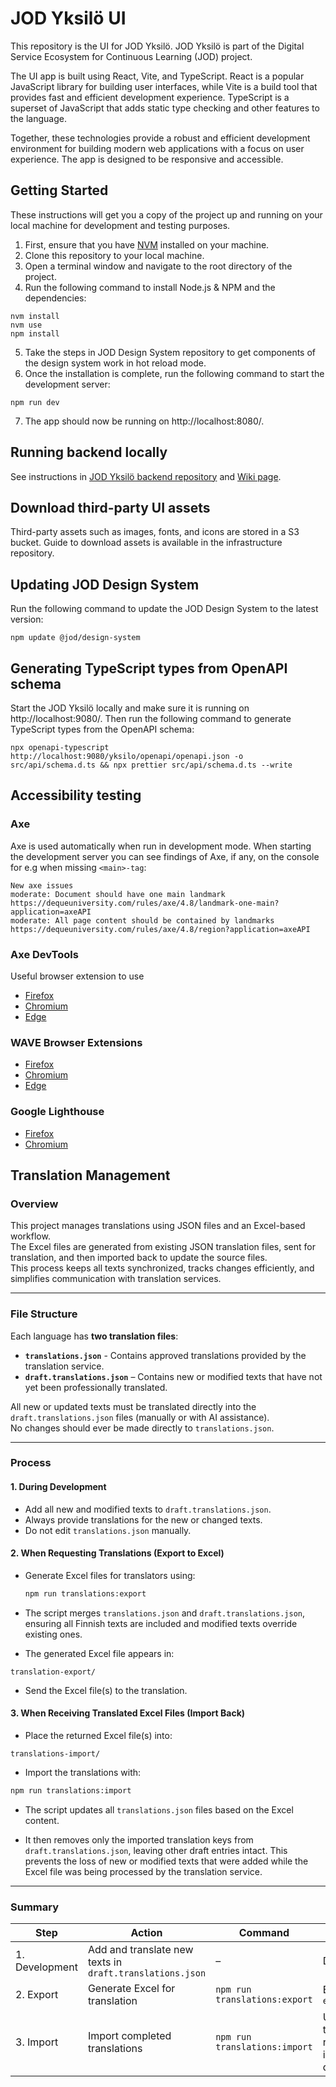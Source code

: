 # JOD Yksilö UI

This repository is the UI for JOD Yksilö. JOD Yksilö is part of the Digital Service Ecosystem for Continuous Learning (JOD) project.

The UI app is built using React, Vite, and TypeScript. React is a popular JavaScript library for building user interfaces, while Vite is a build tool that provides fast and efficient development experience. TypeScript is a superset of JavaScript that adds static type checking and other features to the language.

Together, these technologies provide a robust and efficient development environment for building modern web applications with a focus on user experience. The app is designed to be responsive and accessible.

## Getting Started

These instructions will get you a copy of the project up and running on your local machine for development and testing purposes.

1. First, ensure that you have [NVM](https://github.com/nvm-sh/nvm) installed on your machine.
2. Clone this repository to your local machine.
3. Open a terminal window and navigate to the root directory of the project.
4. Run the following command to install Node.js & NPM and the dependencies:

```shell
nvm install
nvm use
npm install
```

5. Take the steps in JOD Design System repository to get components of the design system work in hot reload mode.
6. Once the installation is complete, run the following command to start the development server:

```shell
npm run dev
```

7. The app should now be running on http://localhost:8080/.

## Running backend locally

See instructions in [JOD Yksilö backend repository](https://github.com/Opetushallitus/jod-yksilo) and [Wiki page](https://wiki.eduuni.fi/pages/viewpage.action?pageId=488735698).

## Download third-party UI assets

Third-party assets such as images, fonts, and icons are stored in a S3 bucket. Guide to download assets is available in the infrastructure repository.

## Updating JOD Design System

Run the following command to update the JOD Design System to the latest version:

```shell
npm update @jod/design-system
```

## Generating TypeScript types from OpenAPI schema

Start the JOD Yksilö locally and make sure it is running on http://localhost:9080/. Then run the following command to generate TypeScript types from the OpenAPI schema:

```shell
npx openapi-typescript http://localhost:9080/yksilo/openapi/openapi.json -o src/api/schema.d.ts && npx prettier src/api/schema.d.ts --write
```

## Accessibility testing

### Axe

Axe is used automatically when run in development mode.
When starting the development server you can see findings of Axe, if any, on the console for e.g when missing `<main>-tag`:

```
New axe issues
moderate: Document should have one main landmark https://dequeuniversity.com/rules/axe/4.8/landmark-one-main?application=axeAPI
moderate: All page content should be contained by landmarks https://dequeuniversity.com/rules/axe/4.8/region?application=axeAPI
```

### Axe DevTools

Useful browser extension to use

- [Firefox](https://addons.mozilla.org/en-US/firefox/addon/axe-devtools/)
- [Chromium](https://chromewebstore.google.com/detail/axe-devtools-web-accessib/lhdoppojpmngadmnindnejefpokejbdd)
- [Edge](https://microsoftedge.microsoft.com/addons/detail/axe-devtools-web-access/kcenlimkmjjkdfcaleembgmldmnnlfkn)

### WAVE Browser Extensions

- [Firefox](https://addons.mozilla.org/en-US/firefox/addon/wave-accessibility-tool/)
- [Chromium](https://chrome.google.com/webstore/detail/wave-evaluation-tool/jbbplnpkjmmeebjpijfedlgcdilocofh)
- [Edge](https://microsoftedge.microsoft.com/addons/detail/wave-evaluation-tool/khapceneeednkiopkkbgkibbdoajpkoj)

### Google Lighthouse

- [Firefox](https://addons.mozilla.org/en-US/firefox/addon/google-lighthouse/)
- [Chromium](https://chromewebstore.google.com/detail/lighthouse/blipmdconlkpinefehnmjammfjpmpbjk)

## Translation Management

### Overview

This project manages translations using JSON files and an Excel-based workflow.  
The Excel files are generated from existing JSON translation files, sent for translation, and then imported back to update the source files.  
This process keeps all texts synchronized, tracks changes efficiently, and simplifies communication with translation services.

---

### File Structure

Each language has **two translation files**:

- **`translations.json`** - Contains approved translations provided by the translation service.
- **`draft.translations.json`** – Contains new or modified texts that have not yet been professionally translated.

All new or updated texts must be translated directly into the `draft.translations.json` files (manually or with AI assistance).  
No changes should ever be made directly to `translations.json`.

---

### Process

#### 1. During Development

- Add all new and modified texts to `draft.translations.json`.
- Always provide translations for the new or changed texts.
- Do not edit `translations.json` manually.

#### 2. When Requesting Translations (Export to Excel)

- Generate Excel files for translators using:

  ```bash
  npm run translations:export
  ```

- The script merges `translations.json` and `draft.translations.json`, ensuring all Finnish texts are included and modified texts override existing ones.

- The generated Excel file appears in:

```
translation-export/
```

- Send the Excel file(s) to the translation.

#### 3. When Receiving Translated Excel Files (Import Back)

- Place the returned Excel file(s) into:

```
translations-import/
```

- Import the translations with:

```bash
npm run translations:import
```

- The script updates all `translations.json` files based on the Excel content.

- It then removes only the imported translation keys from `draft.translations.json`, leaving other draft entries intact.
  This prevents the loss of new or modified texts that were added while the Excel file was being processed by the translation service.

---

### Summary

| Step           | Action                                                   | Command                       | Result                                                                                |
| -------------- | -------------------------------------------------------- | ----------------------------- | ------------------------------------------------------------------------------------- |
| 1. Development | Add and translate new texts in `draft.translations.json` | –                             | Drafts updated                                                                        |
| 2. Export      | Generate Excel for translation                           | `npm run translations:export` | Excel in `translation-export/`                                                        |
| 3. Import      | Import completed translations                            | `npm run translations:import` | Updates translations.json and removes only imported keys from draft.translations.json |
